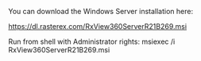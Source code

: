 You can download the Windows Server installation here:

https://dl.rasterex.com/RxView360ServerR21B269.msi

Run from shell with Administrator rights:
msiexec /i RxView360ServerR21B269.msi
